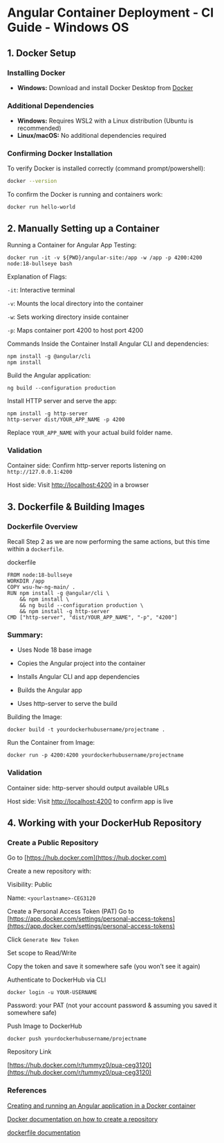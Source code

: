 # Angular Container Deployment - CI Guide - Windows OS

## 1. Docker Setup

### Installing Docker
- **Windows:** Download and install Docker Desktop from [Docker](https://www.docker.com/products/docker-desktop/)

### Additional Dependencies
- **Windows:** Requires WSL2 with a Linux distribution (Ubuntu is recommended)
- **Linux/macOS:** No additional dependencies required

### Confirming Docker Installation
To verify Docker is installed correctly (command prompt/powershell):
```bash
docker --version
```

To confirm the Docker is running and containers work:
```
docker run hello-world
```
## 2. Manually Setting up a Container
Running a Container for Angular App Testing:
```
docker run -it -v ${PWD}/angular-site:/app -w /app -p 4200:4200 node:18-bullseye bash
```

Explanation of Flags:

`-it`: Interactive terminal

`-v`: Mounts the local directory into the container

`-w`: Sets working directory inside container

`-p`: Maps container port 4200 to host port 4200

Commands Inside the Container
Install Angular CLI and dependencies:
```
npm install -g @angular/cli
npm install
```

Build the Angular application:
```
ng build --configuration production
```

Install HTTP server and serve the app:
```
npm install -g http-server
http-server dist/YOUR_APP_NAME -p 4200
```
Replace `YOUR_APP_NAME` with your actual build folder name.

### Validation
Container side: Confirm http-server reports listening on `http://127.0.0.1:4200`

Host side: Visit [http://localhost:4200](http://localhost:4200) in a browser

## 3. Dockerfile & Building Images
### Dockerfile Overview

Recall Step 2 as we are now performing the same actions, but this time within a `dockerfile`.

dockerfile
```
FROM node:18-bullseye
WORKDIR /app
COPY wsu-hw-ng-main/ .
RUN npm install -g @angular/cli \
    && npm install \
    && ng build --configuration production \
    && npm install -g http-server
CMD ["http-server", "dist/YOUR_APP_NAME", "-p", "4200"]
```

### Summary:

- Uses Node 18 base image

- Copies the Angular project into the container

- Installs Angular CLI and app dependencies

- Builds the Angular app

- Uses http-server to serve the build

Building the Image:
```
docker build -t yourdockerhubusername/projectname .
```

Run the Container from Image:
```
docker run -p 4200:4200 yourdockerhubusername/projectname
```

### Validation
Container side: http-server should output available URLs

Host side: Visit [http://localhost:4200](http://localhost:4200) to confirm app is live

## 4. Working with your DockerHub Repository
### Create a Public Repository
Go to [https://hub.docker.com](https://hub.docker.com)

Create a new repository with:

Visibility: Public

Name: `<yourlastname>-CEG3120`

Create a Personal Access Token (PAT)
Go to [https://app.docker.com/settings/personal-access-tokens](https://app.docker.com/settings/personal-access-tokens)

Click `Generate New Token`

Set scope to Read/Write

Copy the token and save it somewhere safe (you won’t see it again)

Authenticate to DockerHub via CLI
```
docker login -u YOUR-USERNAME
```
Password: your PAT (not your account password & assuming you saved it somewhere safe)

Push Image to DockerHub
```
docker push yourdockerhubusername/projectname
```

Repository Link

[https://hub.docker.com/r/tummyz0/pua-ceg3120](https://hub.docker.com/r/tummyz0/pua-ceg3120)

### References

[Creating and running an Angular application in a Docker container](https://dev.to/rodrigokamada/creating-and-running-an-angular-application-in-a-docker-container-40mk)

[Docker documentation on how to create a repository](https://docs.docker.com/docker-hub/repos/create/)

[dockerfile documentation](https://docs.docker.com/reference/dockerfile/)
